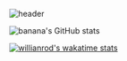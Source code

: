 ![header](https://cdn.discordapp.com/attachments/822748524151046144/840749974995337246/image-removebg-preview.png)




![banana's GitHub stats](https://github-readme-stats.vercel.app/api?username=milk0616)

[![willianrod's wakatime stats](https://github-readme-stats.vercel.app/api/wakatime?username=milk0616)](https://github.com/anuraghazra/github-readme-stats)
